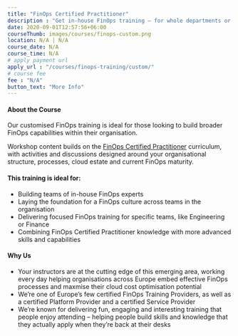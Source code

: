 ```yaml
---
title: "FinOps Certified Practitioner"
description : "Get in-house FinOps training – for whole departments or specific teams, with content tailored to your challenges and goals."
date: 2020-09-01T12:57:56+06:00
courseThumb: images/courses/finops-custom.png
location: N/A | N/A
course_date: N/A
course_time: N/A
# apply payment url
apply_url : "/courses/finops-training/custom/"
# course fee
fee : "N/A"
button_text: "More Info"
---
```


#### About the Course

Our customised FinOps training is ideal for those looking to build broader FinOps capabilities within their organisation.

Workshop content builds on the [FinOps Certified Practitioner](/courses/finops-training/certified-practitioner/virtual/11-12-october-2022/) curriculum, with activities and discussions designed around your organisational structure, processes, cloud estate and current FinOps maturity.

#### This training is ideal for:

* Building teams of in-house FinOps experts
* Laying the foundation for a FinOps culture across teams in the organisation
* Delivering focused FinOps training for specific teams, like Engineering or Finance
* Combining FinOps Certified Practitioner knowledge with more advanced skills and capabilities

#### Why Us

* Your instructors are at the cutting edge of this emerging area, working every day helping organisations across Europe embed effective FinOps processes and maxmise their cloud cost optimisation potential
* We’re one of Europe’s few certified FinOps Training Providers, as well as a certified Platform Provider and a certified Service Provider
* We’re known for delivering fun, engaging and interesting training that people enjoy attending – helping people build skills and knowledge that they actually apply when they’re back at their desks

